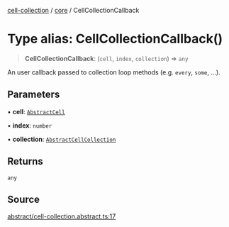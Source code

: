[cell-collection](../../modules.md) / [core](../index.md) / CellCollectionCallback

# Type alias: CellCollectionCallback()

> **CellCollectionCallback**: (`cell`, `index`, `collection`) => `any`

An user callback passed to collection loop methods (e.g. `every`, `some`, ...).

## Parameters

• **cell**: [`AbstractCell`](../classes/AbstractCell.md)

• **index**: `number`

• **collection**: [`AbstractCellCollection`](../classes/AbstractCellCollection.md)

## Returns

`any`

## Source

[abstract/cell-collection.abstract.ts:17](https://github.com/benoitlahoz/cell-collection/blob/90d2a7b2a31a3dd80adcbf1669c3269d51abfb08/src/abstract/cell-collection.abstract.ts#L17)
